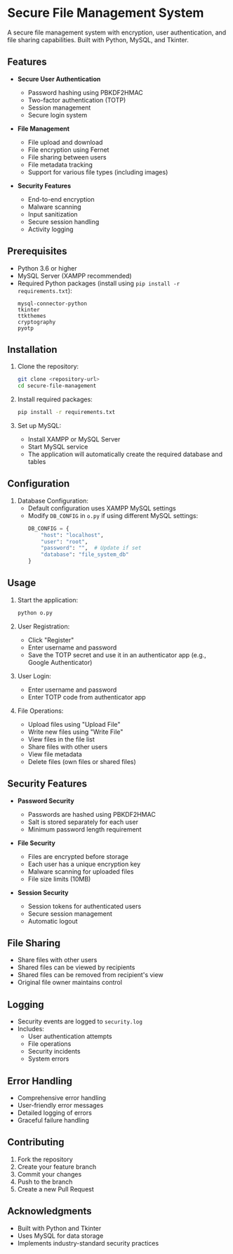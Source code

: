 # Secure File Management System

A secure file management system with encryption, user authentication, and file sharing capabilities. Built with Python, MySQL, and Tkinter.

## Features

- **Secure User Authentication**
  - Password hashing using PBKDF2HMAC
  - Two-factor authentication (TOTP)
  - Session management
  - Secure login system

- **File Management**
  - File upload and download
  - File encryption using Fernet
  - File sharing between users
  - File metadata tracking
  - Support for various file types (including images)

- **Security Features**
  - End-to-end encryption
  - Malware scanning
  - Input sanitization
  - Secure session handling
  - Activity logging

## Prerequisites

- Python 3.6 or higher
- MySQL Server (XAMPP recommended)
- Required Python packages (install using `pip install -r requirements.txt`):
  ```
  mysql-connector-python
  tkinter
  ttkthemes
  cryptography
  pyotp
  ```

## Installation

1. Clone the repository:
   ```bash
   git clone <repository-url>
   cd secure-file-management
   ```

2. Install required packages:
   ```bash
   pip install -r requirements.txt
   ```

3. Set up MySQL:
   - Install XAMPP or MySQL Server
   - Start MySQL service
   - The application will automatically create the required database and tables

## Configuration

1. Database Configuration:
   - Default configuration uses XAMPP MySQL settings
   - Modify `DB_CONFIG` in `o.py` if using different MySQL settings:
     ```python
     DB_CONFIG = {
         "host": "localhost",
         "user": "root",
         "password": "",  # Update if set
         "database": "file_system_db"
     }
     ```

## Usage

1. Start the application:
   ```bash
   python o.py
   ```

2. User Registration:
   - Click "Register"
   - Enter username and password
   - Save the TOTP secret and use it in an authenticator app (e.g., Google Authenticator)

3. User Login:
   - Enter username and password
   - Enter TOTP code from authenticator app

4. File Operations:
   - Upload files using "Upload File"
   - Write new files using "Write File"
   - View files in the file list
   - Share files with other users
   - View file metadata
   - Delete files (own files or shared files)

## Security Features

- **Password Security**
  - Passwords are hashed using PBKDF2HMAC
  - Salt is stored separately for each user
  - Minimum password length requirement

- **File Security**
  - Files are encrypted before storage
  - Each user has a unique encryption key
  - Malware scanning for uploaded files
  - File size limits (10MB)

- **Session Security**
  - Session tokens for authenticated users
  - Secure session management
  - Automatic logout

## File Sharing

- Share files with other users
- Shared files can be viewed by recipients
- Shared files can be removed from recipient's view
- Original file owner maintains control

## Logging

- Security events are logged to `security.log`
- Includes:
  - User authentication attempts
  - File operations
  - Security incidents
  - System errors

## Error Handling

- Comprehensive error handling
- User-friendly error messages
- Detailed logging of errors
- Graceful failure handling

## Contributing

1. Fork the repository
2. Create your feature branch
3. Commit your changes
4. Push to the branch
5. Create a new Pull Request

## Acknowledgments

- Built with Python and Tkinter
- Uses MySQL for data storage
- Implements industry-standard security practices 